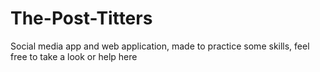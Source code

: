 # The-Post-Titters
Social media app and web application, made to practice some skills, feel free to take a look or help here
